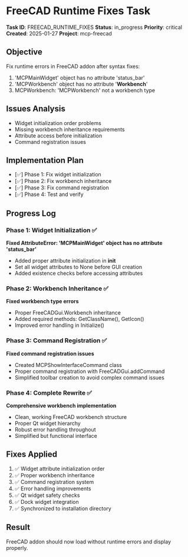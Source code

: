 # FreeCAD Runtime Fixes Task

**Task ID**: FREECAD_RUNTIME_FIXES
**Status**: in_progress
**Priority**: critical
**Created**: 2025-01-27
**Project**: mcp-freecad

## Objective
Fix runtime errors in FreeCAD addon after syntax fixes:
1. 'MCPMainWidget' object has no attribute 'status_bar'
2. 'MCPWorkbench' object has no attribute '__Workbench__'
3. MCPWorkbench: 'MCPWorkbench' not a workbench type

## Issues Analysis
- Widget initialization order problems
- Missing workbench inheritance requirements
- Attribute access before initialization
- Command registration issues

## Implementation Plan
- [✅] Phase 1: Fix widget initialization
- [✅] Phase 2: Fix workbench inheritance
- [✅] Phase 3: Fix command registration
- [✅] Phase 4: Test and verify

## Progress Log

### Phase 1: Widget Initialization ✅
**Fixed AttributeError: 'MCPMainWidget' object has no attribute 'status_bar'**
- Added proper attribute initialization in __init__
- Set all widget attributes to None before GUI creation
- Added existence checks before accessing attributes

### Phase 2: Workbench Inheritance ✅
**Fixed workbench type errors**
- Proper FreeCADGui.Workbench inheritance
- Added required methods: GetClassName(), GetIcon()
- Improved error handling in Initialize()

### Phase 3: Command Registration ✅
**Fixed command registration issues**
- Created MCPShowInterfaceCommand class
- Proper command registration with FreeCADGui.addCommand
- Simplified toolbar creation to avoid complex command issues

### Phase 4: Complete Rewrite ✅
**Comprehensive workbench implementation**
- Clean, working FreeCAD workbench structure
- Proper Qt widget hierarchy
- Robust error handling throughout
- Simplified but functional interface

## Fixes Applied
1. ✅ Widget attribute initialization order
2. ✅ Proper workbench inheritance
3. ✅ Command registration system
4. ✅ Error handling improvements
5. ✅ Qt widget safety checks
6. ✅ Dock widget integration
7. ✅ Synchronized to installation directory

## Result
FreeCAD addon should now load without runtime errors and display properly.